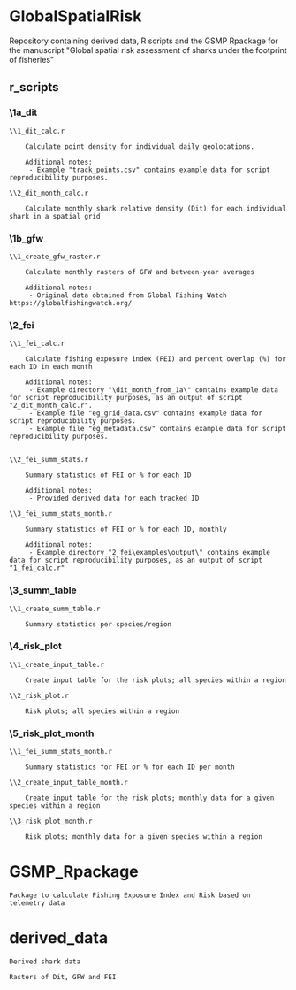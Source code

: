 # GlobalSpatialRisk
Repository containing derived data, R scripts and the GSMP Rpackage for the manuscript "Global spatial risk assessment of sharks under the footprint of fisheries"

## r_scripts

### \1a_dit

	\\1_dit_calc.r

		Calculate point density for individual daily geolocations.
		
		Additional notes:
		 - Example "track_points.csv" contains example data for script reproducibility purposes.

	\\2_dit_month_calc.r

		Calculate monthly shark relative density (Dit) for each individual shark in a spatial grid

### \1b_gfw

	\\1_create_gfw_raster.r

		Calculate monthly rasters of GFW and between-year averages
		
		Additional notes:
		 - Original data obtained from Global Fishing Watch https://globalfishingwatch.org/

### \2_fei

	\\1_fei_calc.r

		Calculate fishing exposure index (FEI) and percent overlap (%) for each ID in each month
		
		Additional notes:
		 - Example directory "\dit_month_from_1a\" contains example data for script reproducibility purposes, as an output of script "2_dit_month_calc.r".
		 - Example file "eg_grid_data.csv" contains example data for script reproducibility purposes.
		 - Example file "eg_metadata.csv" contains example data for script reproducibility purposes.


	\\2_fei_summ_stats.r

		Summary statistics of FEI or % for each ID
		
		Additional notes:
		 - Provided derived data for each tracked ID
		 
	\\3_fei_summ_stats_month.r

		Summary statistics of FEI or % for each ID, monthly
		
		Additional notes:
		 - Example directory "2_fei\examples\output\" contains example data for script reproducibility purposes, as an output of script "1_fei_calc.r"
		 

### \3_summ_table

	\\1_create_summ_table.r

		Summary statistics per species/region

### \4_risk_plot

	\\1_create_input_table.r

		Create input table for the risk plots; all species within a region

	\\2_risk_plot.r

		Risk plots; all species within a region

### \5_risk_plot_month

	\\1_fei_summ_stats_month.r

		Summary statistics for FEI or % for each ID per month

	\\2_create_input_table_month.r

		Create input table for the risk plots; monthly data for a given species within a region

	\\3_risk_plot_month.r

		Risk plots; monthly data for a given species within a region


# GSMP_Rpackage

	Package to calculate Fishing Exposure Index and Risk based on telemetry data
   

# derived_data

	Derived shark data

	Rasters of Dit, GFW and FEI
